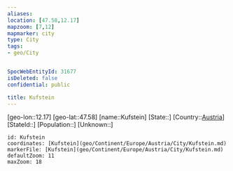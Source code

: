 ```yaml
---
aliases: 
location: [47.58,12.17]
mapzoom: [7,12] 
mapmarker: city 
type: City
tags:
- geo/City


SpocWebEntityId: 31677
isDeleted: false
confidential: public

title: Kufstein
---
```

[geo-lon::12.17]
[geo-lat::47.58]
[name::Kufstein]
[State::]
[Country::[Austria](geo/Continent/Europe/Austria.md)]
[StateId::]
[Population::]
[Unknown::]


```leaflet
id: Kufstein
coordinates: [Kufstein](geo/Continent/Europe/Austria/City/Kufstein.md)
markerFile: [Kufstein](geo/Continent/Europe/Austria/City/Kufstein.md)
defaultZoom: 11 
maxZoom: 18
```


